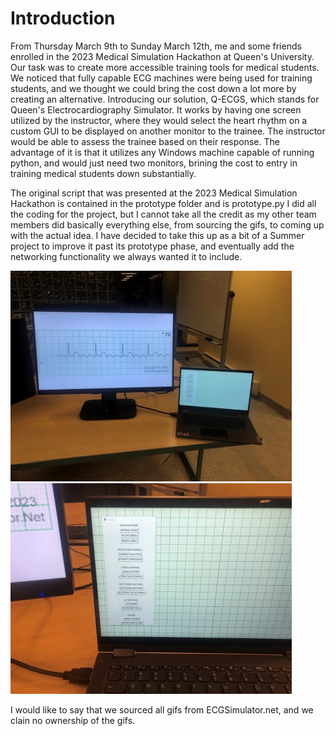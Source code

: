 # Introduction
From Thursday March 9th to Sunday March 12th, me and some friends enrolled in the 2023 Medical Simulation Hackathon at Queen's University. Our task was to create more accessible training tools for medical students. We noticed that fully capable ECG machines were being used for training students, and we thought we could bring the cost down a lot more by creating an alternative. Introducing our solution, Q-ECGS, which stands for Queen's Electrocardiography Simulator. It works by having one screen utilized by the instructor, where they would select the heart rhythm on a custom GUI to be displayed on another monitor to the trainee. The instructor would be able to assess the trainee based on their response. The advantage of it is that it utilizes any Windows machine capable of running python, and would just need two monitors, brining the cost to entry in training medical students down substantially.

The original script that was presented at the 2023 Medical Simulation Hackathon is contained in the prototype folder and is prototype.py
I did all the coding for the project, but I cannot take all the credit as my other team members did basically everything else, from
sourcing the gifs, to coming up with the actual idea. I have decided to take this up as a bit of a Summer project to improve it past
its prototype phase, and eventually add the networking functionality we always wanted it to include. 

![Original Setup Photo One](setupOne.jpg)
![Original Setup Photo Two](setupTwo.jpg)

I would like to say that we sourced all gifs from ECGSimulator.net, and we clain no ownership of the gifs. 